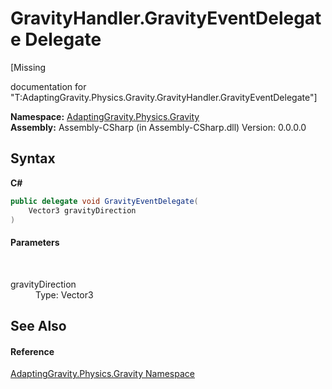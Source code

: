 # GravityHandler.GravityEventDelegate Delegate
 

\[Missing <summary> documentation for "T:AdaptingGravity.Physics.Gravity.GravityHandler.GravityEventDelegate"\]

**Namespace:**&nbsp;<a href="35451bf6-f6b5-b47f-fa3a-5584d785d7e3">AdaptingGravity.Physics.Gravity</a><br />**Assembly:**&nbsp;Assembly-CSharp (in Assembly-CSharp.dll) Version: 0.0.0.0

## Syntax

**C#**<br />
``` C#
public delegate void GravityEventDelegate(
	Vector3 gravityDirection
)
```


#### Parameters
&nbsp;<dl><dt>gravityDirection</dt><dd>Type: Vector3<br /></dd></dl>

## See Also


#### Reference
<a href="35451bf6-f6b5-b47f-fa3a-5584d785d7e3">AdaptingGravity.Physics.Gravity Namespace</a><br />